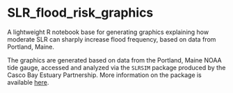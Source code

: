 # SLR_flood_risk_graphics
A lightweight R notebook base for generating graphics explaining how moderate 
SLR can sharply increase flood frequency, based on data from Portland, Maine.

The graphics are generated based on data from the Portland, Maine NOAA tide gauge,
accessed and analyzed via the `SLRSIM` package produced by the 
Casco Bay Estuary Partnership.  More information on the package is
available [here](https://github.com/ccb60/SLRSIM.git).

